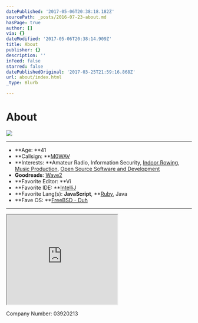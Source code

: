 ```yaml
---
datePublished: '2017-05-06T20:38:18.182Z'
sourcePath: _posts/2016-07-23-about.md
hasPage: true
author: []
via: {}
dateModified: '2017-05-06T20:38:14.909Z'
title: About
publisher: {}
description: ''
inFeed: false
starred: false
datePublishedOriginal: '2017-03-25T21:59:16.868Z'
url: about/index.html
_type: Blurb

---
```

# About
![](https://the-grid-user-content.s3-us-west-2.amazonaws.com/6af2446b-3e64-425f-9cfc-08dfe0a2ab4b.png)

---

* **Age: **41
* **Callsign: **[M0WAV][0]
* **Interests: **Amateur Radio, Information Security, [Indoor Rowing][1], [Music Production][2], [Open Source Software and Development][3]
* **Goodreads**: [Wave2][4]
* **Favorite Editor: **Vi
* **Favorite IDE: **[IntelliJ][5]
* **Favorite Lang(s): **JavaScript**, **[Ruby][6], Java
* **Fave OS: **[FreeBSD - Duh][7]

---

<iframe src="https://the-grid.github.io/ed-userhtml/?g=eJxdUMtugzAQvOcrLF8gUo1TAmmqAodIvebUW9XDYi_gKODIXtKiqv9eaF5t9-Qdz87MbqbNkWkgEKZy0KJ4N5qanN-nC_4Hb9DUDeU8frh8-AYcihJ0jcLonKdJvCqrKhZJGaciSculWCe6FCtM16tHXANWS15kcnQsZplXzhyI0XDAnBN-kNzBEU4oL2ZsrLDqO0XGduGcff4gjB3BMc9ypq3qW-woUg6B8HmPUxcGJ4Fg_nTm-2hyGAeCfx7BjQF-6NRIIdfjDfVuwgIple6iwfYOlNqDaSNlWwneI3nZk9kbMugltiXqaOevslNQ-ztojXRO6TfDC9Tb8aq3vK-Lt8ukjQ7jYTvaWo2R6Tw62mBlHYb-jtnrZl_zcHxn8qRQzL4Bz9aO9g" height="244" style=""></iframe>

Company Number: 03920213

[0]: http://qrz.com/db/M0WAV
[1]: http://log.concept2.com/profile/851592 "Concept2 Profile"
[2]: https://soundcloud.com/wave2 "Wave2 Music"
[3]: https://github.com/wave2 "Wave2 GitHub"
[4]: https://goodreads.com/wave2 "Wave2 Reading"
[5]: http://www.jetbrains.com/idea/
[6]: http://www.ruby-lang.org/
[7]: http://www.freebsd.org/